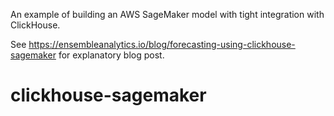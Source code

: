 An example of building an AWS SageMaker model with tight integration with ClickHouse.

See https://ensembleanalytics.io/blog/forecasting-using-clickhouse-sagemaker for explanatory blog post.
# clickhouse-sagemaker
